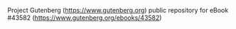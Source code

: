 Project Gutenberg (https://www.gutenberg.org) public repository for eBook #43582 (https://www.gutenberg.org/ebooks/43582)
